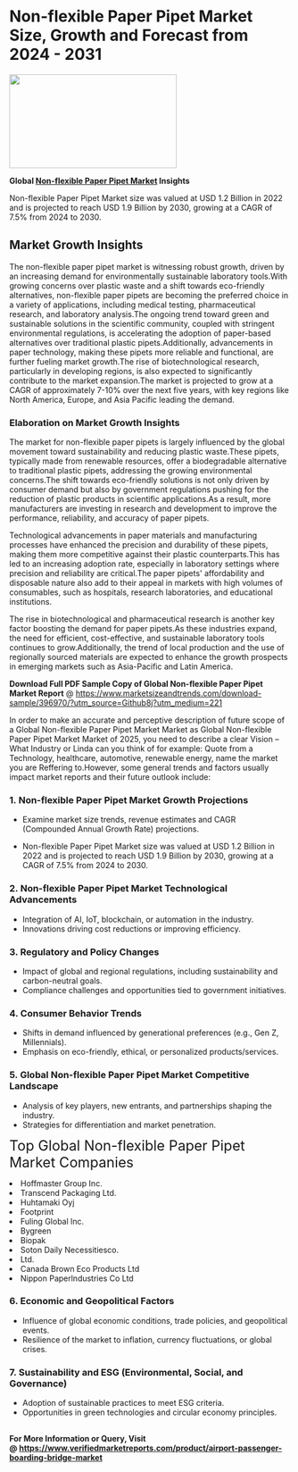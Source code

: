 <H1>Non-flexible Paper Pipet Market Size, Growth and Forecast from 2024 - 2031</H1><img class="aligncenter size-medium wp-image-584254" src="https://thirdeyenews.in/wp-content/uploads/2024/09/Global-Market-Research-300x168.jpeg" alt="" width="300" height="168" /><p><strong>Global&nbsp;<a href="https://www.marketsizeandtrends.com/download-sample/396970/?utm_source=Github8j?utm_medium=221">Non-flexible Paper Pipet Market</a> Insights</strong></p><p>Non-flexible Paper Pipet Market size was valued at USD 1.2 Billion in 2022 and is projected to reach USD 1.9 Billion by 2030, growing at a CAGR of 7.5% from 2024 to 2030.</p><p><h2>Market Growth Insights</h2> <p>The non-flexible paper pipet market is witnessing robust growth, driven by an increasing demand for environmentally sustainable laboratory tools.With growing concerns over plastic waste and a shift towards eco-friendly alternatives, non-flexible paper pipets are becoming the preferred choice in a variety of applications, including medical testing, pharmaceutical research, and laboratory analysis.The ongoing trend toward green and sustainable solutions in the scientific community, coupled with stringent environmental regulations, is accelerating the adoption of paper-based alternatives over traditional plastic pipets.Additionally, advancements in paper technology, making these pipets more reliable and functional, are further fueling market growth.The rise of biotechnological research, particularly in developing regions, is also expected to significantly contribute to the market expansion.The market is projected to grow at a CAGR of approximately 7-10% over the next five years, with key regions like North America, Europe, and Asia Pacific leading the demand.</p> <h3>Elaboration on Market Growth Insights</h3> <p>The market for non-flexible paper pipets is largely influenced by the global movement toward sustainability and reducing plastic waste.These pipets, typically made from renewable resources, offer a biodegradable alternative to traditional plastic pipets, addressing the growing environmental concerns.The shift towards eco-friendly solutions is not only driven by consumer demand but also by government regulations pushing for the reduction of plastic products in scientific applications.As a result, more manufacturers are investing in research and development to improve the performance, reliability, and accuracy of paper pipets.</p> <p>Technological advancements in paper materials and manufacturing processes have enhanced the precision and durability of these pipets, making them more competitive against their plastic counterparts.This has led to an increasing adoption rate, especially in laboratory settings where precision and reliability are critical.The paper pipets' affordability and disposable nature also add to their appeal in markets with high volumes of consumables, such as hospitals, research laboratories, and educational institutions.</p> <p>The rise in biotechnological and pharmaceutical research is another key factor boosting the demand for paper pipets.As these industries expand, the need for efficient, cost-effective, and sustainable laboratory tools continues to grow.Additionally, the trend of local production and the use of regionally sourced materials are expected to enhance the growth prospects in emerging markets such as Asia-Pacific and Latin America.</p> <p><span class=""><strong>Download Full PDF Sample Copy of Global Non-flexible Paper Pipet Market Report</strong> @ <a href="https://www.marketsizeandtrends.com/download-sample/396970/?utm_source=Github8j?utm_medium=221" target="_blank">https://www.marketsizeandtrends.com/download-sample/396970/?utm_source=Github8j?utm_medium=221</a></span></p><p>In order to make an accurate and perceptive description of future scope of a Global&nbsp;Non-flexible Paper Pipet Market Market as Global&nbsp;Non-flexible Paper Pipet Market Market of 2025, you need to describe a clear Vision &ndash; What Industry or Linda can you think of for example: Quote from a Technology, healthcare, automotive, renewable energy, name the market you are Reffering to.However, some general trends and factors usually impact market reports and their future outlook include:</p><h3>1.&nbsp;<strong>Non-flexible Paper Pipet Market Growth Projections</strong></h3><ul><li>Examine market size trends, revenue estimates and CAGR (Compounded Annual Growth Rate) projections.</li><li><p>Non-flexible Paper Pipet Market size was valued at USD 1.2 Billion in 2022 and is projected to reach USD 1.9 Billion by 2030, growing at a CAGR of 7.5% from 2024 to 2030.</p></li></ul><h3>2.&nbsp;<strong>Non-flexible Paper Pipet Market Technological Advancements</strong></h3><ul><li>Integration of AI, IoT, blockchain, or automation in the industry.</li><li>Innovations driving cost reductions or improving efficiency.</li></ul><h3>3.&nbsp;<strong>Regulatory and Policy Changes</strong></h3><ul><li>Impact of global and regional regulations, including sustainability and carbon-neutral goals.</li><li>Compliance challenges and opportunities tied to government initiatives.</li></ul><h3>4.&nbsp;<strong>Consumer Behavior Trends</strong></h3><ul><li>Shifts in demand influenced by generational preferences (e.g., Gen Z, Millennials).</li><li>Emphasis on eco-friendly, ethical, or personalized products/services.</li></ul><h3>5.&nbsp;<strong>Global Non-flexible Paper Pipet Market Competitive Landscape</strong></h3><ul><li>Analysis of key players, new entrants, and partnerships shaping the industry.</li><li>Strategies for differentiation and market penetration.</li></ul><p data-pm-slice="1 1 []"><span style="color: inherit; font-family: inherit; font-size: 25px;">Top Global Non-flexible Paper Pipet Market Companies</span></p><div class="" data-test-id=""><p><li>Hoffmaster Group Inc.</li><li> Transcend Packaging Ltd.</li><li> Huhtamaki Oyj</li><li> Footprint</li><li> Fuling Global lnc.</li><li> Bygreen</li><li> Biopak</li><li> Soton Daily Necessitiesco.</li><li>Ltd.</li><li> Canada Brown Eco Products Ltd</li><li> Nippon Paperlndustries Co Ltd</li></p></div><h3>6.&nbsp;<strong>Economic and Geopolitical Factors</strong></h3><ul><li>Influence of global economic conditions, trade policies, and geopolitical events.</li><li>Resilience of the market to inflation, currency fluctuations, or global crises.</li></ul><h3>7.&nbsp;<strong>Sustainability and ESG (Environmental, Social, and Governance)</strong></h3><ul><li>Adoption of sustainable practices to meet ESG criteria.</li><li>Opportunities in green technologies and circular economy principles.</li></ul><h2><strong style="font-size: 14px;">For More Information or Query, Visit @&nbsp;</strong><a style="background-color: #ffffff; font-size: 14px;" href="https://www.marketsizeandtrends.com/report/non-flexible-paper-pipet-market/" target="_blank">https://www.verifiedmarketreports.com/product/airport-passenger-boarding-bridge-market</a></h2>